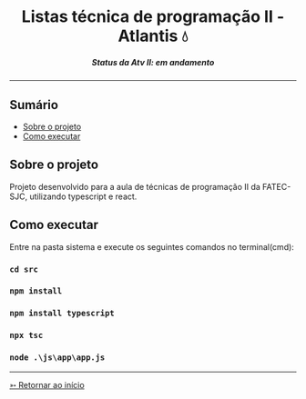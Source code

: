 <h1 align="center">Listas técnica de programação II - Atlantis 💧</h1>
<H5 align="center"> Status da Atv II: em andamento</H5>

<hr> 

## Sumário

- [Sobre o projeto](#Sobre-o-projeto)
- [Como executar](#Como-executar)


## Sobre o projeto

Projeto desenvolvido para a aula de técnicas de programação II da FATEC-SJC, utilizando typescript e react.


## Como executar

Entre na pasta sistema e execute os seguintes comandos no terminal(cmd):

### `cd src`

### `npm install`

### `npm install typescript`

### `npx tsc`

### `node .\js\app\app.js`

<hr>

[➳ Retornar ao início](#Sumário)

